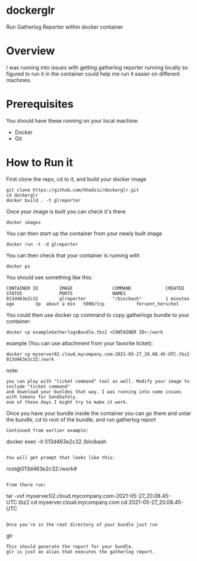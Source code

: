 # dockerglr
Run Gatherlog Reporter within docker container

# Overview
I was running into issues with getting gatherlog reporter running locally so figured to run it in the container could help me run it easier on different machines. 

# Prerequisites
You should have these running on your local machine:

- Docker
- Git 

# How to Run it

First clone the repo, cd to it, and build your docker image
```
git clone https://github.com/hhodzic/dockerglr.git
cd dockerglr
docker build . -t glreporter
```

Once your image is built you can check it's there
```
docker images
```

You can then start up the container from your newly built image
```
docker run -t -d glreporter
```

You can then check that your container is running with
```
docker ps
```

You should see something like this:
```
CONTAINER ID        IMAGE               COMMAND             CREATED             STATUS              PORTS               NAMES
013d463e2c32        glreporter          "/bin/bash"         1 minutes ago        Up  about a min   5000/tcp            fervent_herschel
```

You could then use docker cp command to copy gatherlogs bundle to your container:
```
docker cp exampleGatherlogsBundle.tbz2 <CONTAINER ID>:/work
```

example (You can use attachment from your favorite ticket):
```
docker cp myserver02.cloud.mycompany.com-2021-05-27_20.08.45-UTC.tbz2 013d463e2c32:/work
```

note:
```
you can play with "ticket command" tool as well. Modify your image to include "ticket command" 
and download your bunldes that way. I was running into some issues with tokens for SendSafely. 
one of these days I might try to make it work. 
```

Once you have your bundle inside the container you can go there and untar the bundle, 
cd to root of the bundle, and run gatherlog report

```
Continued from earlier example:
```
docker exec -it 013d463e2c32 /bin/bash
```

You will get prompt that looks like this:
```
root@013d463e2c32:/work# 
```

From there run:
```
tar -vxf myserver02.cloud.mycompany.com-2021-05-27_20.08.45-UTC.tbz2
cd myserver.cloud.mycompany.com
cd 2021-05-27_20.08.45-UTC
```

Once you're in the root directory of your bundle just run 
```
glr
```
This should generate the report for your bundle. 
glr is just an alias that executes the gatherlog report. 

